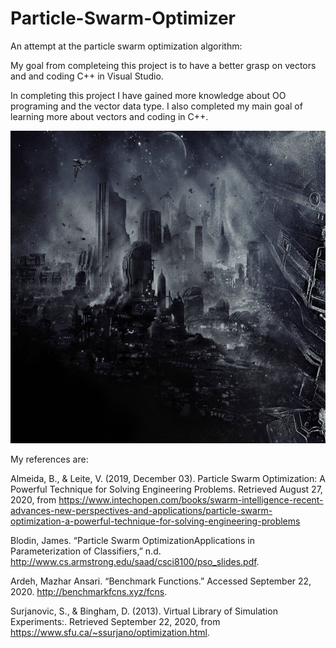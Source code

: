# Particle-Swarm-Optimizer
An attempt at the particle swarm optimization algorithm:

My goal from completeing this project is to have a better grasp on vectors and and coding C++ in Visual Studio.

In completing this project I have gained more knowledge about OO programing and the vector data type. I also completed my main goal of learning more about vectors and coding in C++.

<img src="https://github.com/crumpl07/Particle-Swarm-Optimizer/blob/master/Video/PSO.gif" width="750" height="500"/>

My references are:

Almeida, B., &amp; Leite, V. (2019, December 03). Particle Swarm Optimization: A Powerful Technique for Solving Engineering Problems. Retrieved August 27, 2020, from https://www.intechopen.com/books/swarm-intelligence-recent-advances-new-perspectives-and-applications/particle-swarm-optimization-a-powerful-technique-for-solving-engineering-problems

Blodin, James. “Particle Swarm OptimizationApplications in Parameterization of Classifiers,” n.d. http://www.cs.armstrong.edu/saad/csci8100/pso_slides.pdf. 

Ardeh, Mazhar Ansari. “Benchmark Functions.” Accessed September 22, 2020. http://benchmarkfcns.xyz/fcns. 

Surjanovic, S., &amp; Bingham, D. (2013). Virtual Library of Simulation Experiments:. Retrieved September 22, 2020, from https://www.sfu.ca/~ssurjano/optimization.html.
